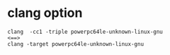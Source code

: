 # clang option

```
clang  -cc1 -triple powerpc64le-unknown-linux-gnu
<==>
clang -target powerpc64le-unknown-linux-gnu
```

